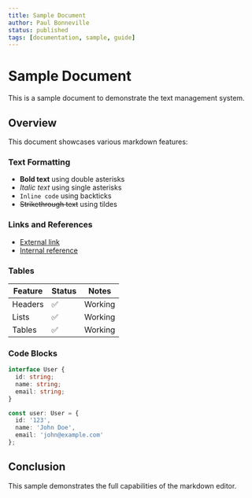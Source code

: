 ```yaml
---
title: Sample Document
author: Paul Bonneville
status: published
tags: [documentation, sample, guide]
---
```


# Sample Document

This is a sample document to demonstrate the text management system.

## Overview

This document showcases various markdown features:

### Text Formatting

- **Bold text** using double asterisks
- *Italic text* using single asterisks
- `Inline code` using backticks
- ~~Strikethrough text~~ using tildes

### Links and References

- [External link](https://github.com)
- [Internal reference](#overview)

### Tables

| Feature | Status | Notes |
|---------|--------|-------|
| Headers | ✅ | Working |
| Lists | ✅ | Working |
| Tables | ✅ | Working |

### Code Blocks

```typescript
interface User {
  id: string;
  name: string;
  email: string;
}

const user: User = {
  id: '123',
  name: 'John Doe',
  email: 'john@example.com'
};
```

## Conclusion

This sample demonstrates the full capabilities of the markdown editor.